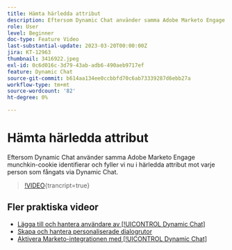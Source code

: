```yaml
---
title: Hämta härledda attribut
description: Eftersom Dynamic Chat använder samma Adobe Marketo Engage munchkin-cookie identifierar och fyller vi nu i härledda attribut mot alla som fångats via Dynamic Chat
role: User
level: Beginner
doc-type: Feature Video
last-substantial-update: 2023-03-20T00:00:00Z
jira: KT-12963
thumbnail: 3416922.jpeg
exl-id: 0c6d016c-3d79-43ab-adb6-490aeb9717ef
feature: Dynamic Chat
source-git-commit: b614aa134ee0ccbbfd70c6ab73339287d6ebb27a
workflow-type: tm+mt
source-wordcount: '82'
ht-degree: 0%

---
```


# Hämta härledda attribut

Eftersom Dynamic Chat använder samma Adobe Marketo Engage munchkin-cookie identifierar och fyller vi nu i härledda attribut mot varje person som fångats via Dynamic Chat.

>[!VIDEO](https://video.tv.adobe.com/v/3416922/?quality=12&learn=on){trancript=true}

## Fler praktiska videor

* [Lägga till och hantera användare av [!UICONTROL Dynamic Chat]](user-management.md)
* [Skapa och hantera personaliserade dialogrutor](dialogue-management.md)
* [Aktivera Marketo-integrationen med [!UICONTROL Dynamic Chat]](marketo-integration.md)
